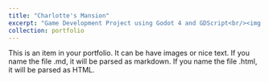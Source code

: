 ```yaml
---
title: "Charlotte's Mansion"
excerpt: "Game Development Project using Godot 4 and GDScript<br/><img src='/images/charlottes-mansion.gif'>"
collection: portfolio
---
```


This is an item in your portfolio. It can be have images or nice text. If you name the file .md, it will be parsed as markdown. If you name the file .html, it will be parsed as HTML. 
